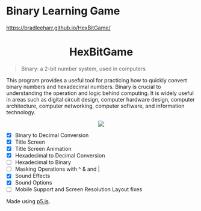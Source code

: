# Binary Learning Game
https://bradleeharr.github.io/HexBitGame/
  <h1 align="center"> HexBitGame </h1>
  
  >Binary: a 2-bit number system, used in computers

This program provides a useful tool for practicing how to quickly convert binary numbers and hexadecimal numbers.
Binary is crucial to understanding the operation and logic behind computing. It is widely useful in areas such as digital circuit design, computer hardware design, computer architecture, computer networking, computer software, and information technology. 




<p align="center"> 

  <img src="https://github.com/bradleeharr/blg/assets/56418392/1656bd4a-a7fa-47b7-8cdb-5f669ebc7b33">

</p>

- [x] Binary to Decimal Conversion
- [x] Title Screen
- [x] Title Screen Animation
- [x] Hexadecimal to Decimal Conversion
- [ ] Hexadecimal to Binary
- [ ] Masking Operations with ^ & and |
- [x] Sound Effects
- [x] Sound Options
- [ ] Mobile Support and Screen Resolution Layout fixes

Made using [p5.js](https://p5js.org/).
